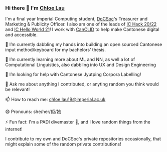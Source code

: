 ### Hi there 👋 I'm [Chloe Lau](https://chloelau.me)

I'm a final year Imperial Computing student, [DoCSoc](https://docsoc.co.uk)'s Treasurer and Marketing & Publicity Officer. I also am one of the leads of [IC Hack 20/22](https://ichack.org) and [IC Hello World 21](https://ichelloworld.org)! I work with [CanCLID](https://github.com/CanCLID) to help make Cantonese digital and accessible.

🔭 I’m currently dabbling my hands into building an open sourced Cantonese input method/keyboard for my bachelors’ thesis.

🌱 I’m currently learning more about ML and NN, as well a lot of Computational Linguistics, also dabbling into UX and Design Engineering

🤔 I’m looking for help with Cantonese Jyutping Corpora Labelling!

💬 Ask me about anything I contributed, or anyting random you think would be relevant!

📫 How to reach me: [chloe.lau19@imperial.ac.uk](mailto:chloe.lau19@imperial.ac.uk)

😄 Pronouns: she/her/佢/她

⚡ Fun fact: I'm a PADI divemaster 🤿, and I love random things from the internet! 

I contribute to my own and DoCSoc's private repositories occasionally, that might explain some of the random private contributions!
